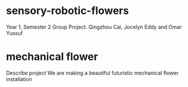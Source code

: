# sensory-robotic-flowers
Year 1, Semester 2 Group Project. Qingzhou Cai, Jocelyn Eddy and Omar Yussuf
# mechanical flower
Describe project
We are making a beautiful futuristic mechanical flower installation